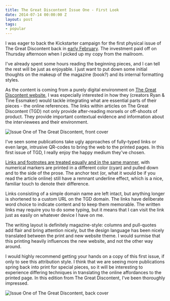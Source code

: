 ```yaml
---
title: The Great Discontent Issue One - First Look
date: 2014-07-14 00:00:00 Z
layout: post
tags:
- popular
---
```


I was eager to back the Kickstarter campaign for the first physical issue of The Great Discontent back in [early February][1]. The investment paid off on Thursday afternoon when I picked up my copy from the mailroom.

I've already spent some hours reading the beginning pieces, and I can tell the rest will be just as enjoyable. I just want to put down some initial thoughts on the makeup of the magazine (book?) and its internal formatting styles.

As the content is coming from a purely digital environment on [The Great Discontent website][2], I was especially interested in how they (creators Ryan & Tine Essmaker) would tackle integrating what are essential parts of their pieces - the online references. The links within articles on The Great Discontent (TGD) not only provide after-reading morsels or off-shoots of product. They provide important contextual evidence and information about the interviewees and their environment.

![Issue One of The Great Discontent, front cover](https://s3.amazonaws.com/bckmn/public/blog/tgd_mid.jpg "Issue One of The Great Discontent, front cover. The linear theme is carried onto the leading cover.")

I've seen some publications take ugly approaches of fully-typed links or even large, intrusive QR-codes to bring the web to the printed pages. In this first issue of TGD, I really enjoy the happy medium they've chosen. 

[Links and footnotes are treated equally and in the same manner][3], with numerical markers are printed in a different color (cyan) and pulled down and to the side of the prose. The anchor text (or, what it would be if you read the article online) still have a remnant underline effect, which is a nice, familiar touch to denote their difference. 

Links consisting of a simple domain name are left intact, but anything longer is shortened to a custom URL on the TGD domain. The links have deliberate word choice to indicate content and to keep them memorable. The written links may require you to do some typing, but it means that I can visit the link just as easily on whatever device I have on me.

The writing layout is definitely magazine-style: columns and pull-quotes add flair and bring attention nicely, but the design language has been nicely translated between the print and new website theme. I would surmise that this printing heavily influences the new website, and not the other way around.

I would highly recommend getting your hands on a copy of this first issue, if only to see this attribution style. I think that we are seeing more publications spring back into print for special pieces, so it will be interesting to experience differing techniques in translating the online affordances to the printed page. In this edition from The Great Discontent, I've been thoroughly impressed.

![Issue One of The Great Discontent, back cover](https://s3.amazonaws.com/bckmn/public/blog/tgd_back.jpg "Issue One of The Great Discontent, back cover.")

[1]: https://www.kickstarter.com/projects/essmaker/the-great-discontent-magazine-issue-1 "The Kickstarter campaign"
[2]: http://thegreatdiscontent.com "thegreatdiscontent.com"
[3]: https://s3.amazonaws.com/bckmn/public/blog/tgd_mid.jpg "Full image of an internal page/interview from The Great Discontent"

